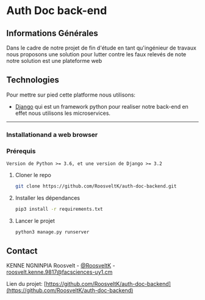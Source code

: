 # Auth Doc back-end

<!-- ABOUT THE PROJECT -->

## Informations Générales

<a name="general-info"></a>
Dans le cadre de notre projet de fin d'étude en tant qu'ingénieur de travaux nous proposons une solution pour lutter contre les faux relevés de note notre solution est une plateforme web

## Technologies

<a name="general-info"></a>
Pour mettre sur pied cette platforme nous utilisons:

- [Django](https://www.django-rest-framework.org/topics/documenting-your-api/) qui est un framework python pour realiser notre back-end en effet nous utilisons les microservices.

---

### Installationand a web browser

### Prérequis

```
Version de Python >= 3.6, et une version de Django >= 3.2
```

1. Cloner le repo
   ```sh
   git clone https://github.com/RoosveltK/auth-doc-backend.git
   ```
2. Installer les dépendances
   ```sh
   pip3 install -r requirements.txt
   ```
3. Lancer le projet
   ```sh
   python3 manage.py runserver
   ```

## Contact

KENNE NGNINPIA Roosvelt - [@RoosveltK](https://github.com/RoosveltK) - roosvelt.kenne.9817@facsciences-uy1.cm

Lien du projet: [https://github.com/RoosveltK/auth-doc-backend](https://github.com/RoosveltK/auth-doc-backend)
